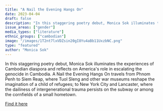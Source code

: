 ```yaml
---
title: "A Nail the Evening Hangs On"
date: 2023-04-04
draft: false
description: "In this staggering poetry debut, Monica Sok illuminates the experiences of Cambodian diaspora and reflects on America's role in escalating the genocide in Cambodia. A Nail the Evening Hangs On travels from Phnom Penh to Siem Reap, where Tuol Sleng and other war museums reshape the imagination of a child of refugees; to New York City and Lancaster, where the dailiness of intergenerational trauma persists on the subway or among the cornfields of a small hometown."
issue_areas: ["gender"]
media_types: ["literature"]
ethnic_groups: ["cambodian"]
image: "/images/1T2nt7lxVDZsin20gI8Yu4aBb11UxzbNC.png"
type: "featured"
author: "Monica Sok"
---
```


In this staggering poetry debut, Monica Sok illuminates the experiences of Cambodian diaspora and reflects on America's role in escalating the genocide in Cambodia. A Nail the Evening Hangs On travels from Phnom Penh to Siem Reap, where Tuol Sleng and other war museums reshape the imagination of a child of refugees; to New York City and Lancaster, where the dailiness of intergenerational trauma persists on the subway or among the cornfields of a small hometown.

[Find it here](https://www.coppercanyonpress.org/books/a-nail-the-evening-hangs-on-by-monica-sok/)
